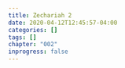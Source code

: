 ```yaml
---
title: Zechariah 2
date: 2020-04-12T12:45:57-04:00
categories: []
tags: []
chapter: "002"
inprogress: false
---
```


